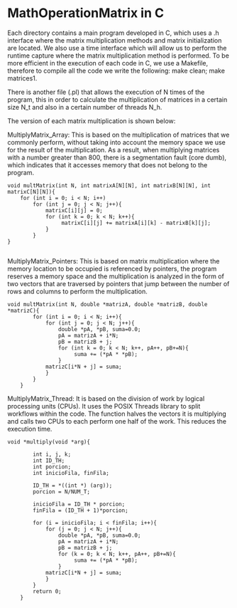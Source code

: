# MathOperationMatrix in C

Each directory contains a main program developed in C, which uses a .h interface where the matrix multiplication methods and matrix initialization are located. We also use a time interface which will allow us to perform the runtime capture where the matrix multiplication method is performed. To be more efficient in the execution of each code in C, we use a Makefile, therefore to compile all the code we write the following: make clean; make matrices1.

There is another file (.pl) that allows the execution of N times of the program, this in order to calculate the multiplication of matrices in a certain size N_t and also in a certain number of threads N_h. 

The version of each matrix multiplication is shown below:

MultiplyMatrix_Array: This is based on the multiplication of matrices that we commonly perform, without taking into account the memory space we use for the result of the multiplication. As a result, when multiplying matrices with a number greater than 800, there is a segmentation fault (core dumb), which indicates that it accesses memory that does not belong to the program.

```
void multMatrix(int N, int matrixA[N][N], int matrixB[N][N], int matrixC[N][N]){
    for (int i = 0; i < N; i++)
        for (int j = 0; j < N; j++){
            matrixC[i][j] = 0;
            for (int k = 0; k < N; k++){
                 matrixC[i][j] += matrixA[i][k] - matrixB[k][j];
            }
        }
}


```

MultiplyMatrix_Pointers: This is based on matrix multiplication where the memory location to be occupied is referenced by pointers, the program reserves a memory space and the multiplication is analyzed in the form of two vectors that are traversed by pointers that jump between the number of rows and columns to perform the multiplication.

```
void multMatrix(int N, double *matrizA, double *matrizB, double *matrizC){
        for (int i = 0; i < N; i++){
            for (int j = 0; j < N; j++){
                double *pA, *pB, suma=0.0;
    	        pA = matrizA + i*N;
    	        pB = matrizB + j;
                for (int k = 0; k < N; k++, pA++, pB+=N){
                     suma += (*pA * *pB);
                }
    	    matrizC[i*N + j] = suma;
            }
        }
    }

```


MultiplyMatrix_Thread: It is based on the division of work by logical processing units (CPUs). It uses the POSIX Threads library to split workflows within the code. The function halves the vectors it is multiplying and calls two CPUs to each perform one half of the work. This reduces the execution time.

```
void *multiply(void *arg){
    
        int i, j, k;
        int ID_TH;
        int porcion; 
        int inicioFila, finFila;
    
        ID_TH = *((int *) (arg));
        porcion = N/NUM_T;
    
        inicioFila = ID_TH * porcion; 
        finFila = (ID_TH + 1)*porcion; 
    
        for (i = inicioFila; i < finFila; i++){
            for (j = 0; j < N; j++){
                double *pA, *pB, suma=0.0;
                pA = matrizA + i*N;
    	        pB = matrizB + j;
                for (k = 0; k < N; k++, pA++, pB+=N){
                     suma += (*pA * *pB);
                }
    	    matrizC[i*N + j] = suma;
            }
        }
        return 0;
    }

```
